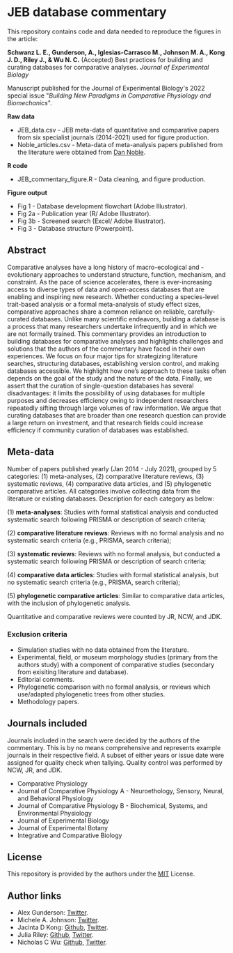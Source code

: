 # JEB database commentary

This repository contains code and data needed to reproduce the figures in the article:

**Schwanz L. E., Gunderson, A., Iglesias-Carrasco M., Johnson M. A., Kong J. D., Riley J., & Wu N. C.** (Accepted) Best practices for building and curating databases for comparative analyses. *Journal of Experimental Biology*

Manuscript published for the Journal of Experimental Biology's 2022 special issue "*Building New Paradigms in Comparative Physiology and Biomechanics*".

**Raw data**
- JEB_data.csv - JEB meta-data of quantitative and comparative papers from six specialist journals (2014-2021) used for figure production.
- Noble_articles.csv - Meta-data of meta-analysis papers published from the literature were obtained from [Dan Noble](https://github.com/daniel1noble/meta_physiology).

**R code**
- JEB_commentary_figure.R - Data cleaning, and figure production.

**Figure output**
- Fig 1 - Database development flowchart (Adobe Illustrator).
- Fig 2a - Publication year (R/ Adobe Illustrator).
- Fig 3b - Screened search (Excel/ Adobe Illustrator).
- Fig 3 - Database structure (Powerpoint).

## Abstract
Comparative analyses have a long history of macro-ecological and -evolutionary approaches to understand structure, function, mechanism, and constraint. As the pace of science accelerates, there is ever-increasing access to diverse types of data and open-access databases that are enabling and inspiring new research. Whether conducting a species-level trait-based analysis or a formal meta-analysis of study effect sizes, comparative approaches share a common reliance on reliable, carefully-curated databases. Unlike many scientific endeavors, building a database is a process that many researchers undertake infrequently and in which we are not formally trained. This commentary provides an introduction to building databases for comparative analyses and highlights challenges and solutions that the authors of the commentary have faced in their own experiences. We focus on four major tips for strategizing literature searches, structuring databases, establishing version control, and making databases accessible. We highlight how one’s approach to these tasks often depends on the goal of the study and the nature of the data. Finally, we assert that the curation of single-question databases has several disadvantages: it limits the possibility of using databases for multiple purposes and decreases efficiency owing to independent researchers repeatedly sifting through large volumes of raw information. We argue that curating databases that are broader than one research question can provide a large return on investment, and that research fields could increase efficiency if community curation of databases was established.

## Meta-data
Number of papers published yearly (Jan 2014 - July 2021), grouped by 5 categories: (1) meta-analyses, (2) comparative literature reviews, (3) systematic reviews, (4) comparative data articles, and (5) phylogenetic comparative articles. All categories involve collecting data from the literature or existing databases. Description for each category as below:

(1) **meta-analyses**: Studies with formal statistical analysis and conducted systematic search following PRISMA or description of search criteria;

(2) **comparative literature reviews**: Reviews with no formal analysis and no systematic search criteria (e.g., PRISMA, search criteria);

(3) **systematic reviews**: Reviews with no formal analysis, but conducted a systematic search following PRISMA or description of search criteria;

(4) **comparative data articles**: Studies with formal statistical analysis, but no systematic search criteria (e.g., PRISMA, search criteria);

(5) **phylogenetic comparative articles**: Similar to comparative data articles, with the inclusion of phylogenetic analysis.

Quantitative and comparative reviews were counted by JR, NCW, and JDK.

### Exclusion criteria
- Simulation studies with no data obtained from the literature.
- Experimental, field, or museum morphology studies (primary from the authors study) with a component of comparative studies (secondary from exisiting literature and database).
- Editorial comments.
- Phylogenetic comparison with no formal analysis, or reviews which use/adapted phylogenetic trees from other studies. 
- Methodology papers.

## Journals included
Journals included in the search were decided by the authors of the commentary. This is by no means comprehensive and represents example journals in their respective field. A subset of either years or issue date were assigned for quality check when tallying. Quality control was performed by NCW, JR, and JDK.

- Comparative Physiology
- Journal of Comparative Physiology A - Neuroethology, Sensory, Neural, and Behavioral Physiology
- Journal of Comparative Physiology B - Biochemical, Systems, and Environmental Physiology
- Journal of Experimental Biology
- Journal of Experimental Botany
- Integrative and Comparative Biology

## License
This repository is provided by the authors under the [MIT](https://opensource.org/licenses/MIT) License.

## Author links
- Alex Gunderson: [Twitter](https://twitter.com/gunderwhelming).
- Michele A. Johnson: [Twitter](https://twitter.com/lizardmichele).
- Jacinta D Kong: [Github](https://github.com/jacintak), [Twitter](https://twitter.com/jacintakong).
- Julia Riley: [Github](https://github.com/julia-riley), [Twitter](https://twitter.com/jr4science).
- Nicholas C Wu: [Github](https://github.com/nicholaswunz), [Twitter](https://twitter.com/nicholaswunz).
